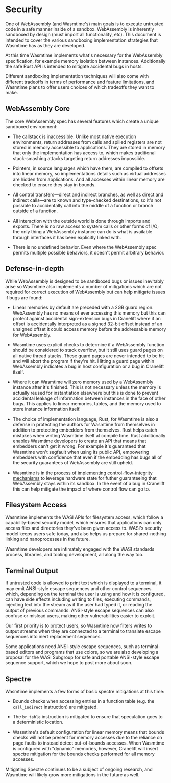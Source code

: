 # Security

One of WebAssembly (and Wasmtime's) main goals is to execute untrusted code in
a safe manner inside of a sandbox. WebAssembly is inherently sandboxed by design
(must import all functionality, etc). This document is intended to cover the
various sandboxing implementation strategies that Wasmtime has as they are
developed.

At this time Wasmtime implements what's necessary for the WebAssembly
specification, for example memory isolation between instances. Additionally the
safe Rust API is intended to mitigate accidental bugs in hosts.

Different sandboxing implementation techniques will also come with different
tradeoffs in terms of performance and feature limitations, and Wasmtime plans to
offer users choices of which tradeoffs they want to make.

## WebAssembly Core

The core WebAssembly spec has several features which create a unique sandboxed
environment:

 - The callstack is inaccessible. Unlike most native execution environments,
   return addresses from calls and spilled registers are not stored in memory
   accessible to applications. They are stored in memory that only the
   implementation has access to, which makes traditional stack-smashing attacks
   targeting return addresses impossible.

 - Pointers, in source languages which have them, are compiled to offsets
   into linear memory, so implementations details such as virtual addresses
   are hidden from applications. And all accesses within linear memory are
   checked to ensure they stay in bounds.

 - All control transfers—direct and indirect branches, as well as direct and
   indirect calls—are to known and type-checked destinations, so it's not
   possible to accidentally call into the middle of a function or branch
   outside of a function.

 - All interaction with the outside world is done through imports and exports.
   There is no raw access to system calls or other forms of I/O; the only
   thing a WebAssembly instance can do is what is available through interfaces
   it has been explicitly linked with.

 - There is no undefined behavior. Even where the WebAssembly spec permits
   multiple possible behaviors, it doesn't permit arbitrary behavior.

## Defense-in-depth

While WebAssembly is designed to be sandboxed bugs or issues inevitably arise so
Wasmtime also implements a number of mitigations which are not required for
correct execution of WebAssembly but can help mitigate issues if bugs are found:

* Linear memories by default are preceded with a 2GB guard region. WebAssembly
  has no means of ever accessing this memory but this can protect against
  accidental sign-extension bugs in Cranelift where if an offset is accidentally
  interpreted as a signed 32-bit offset instead of an unsigned offset it could
  access memory before the addressable memory for WebAssembly.

* Wasmtime uses explicit checks to determine if a WebAssembly function should be
  considered to stack overflow, but it still uses guard pages on all native
  thread stacks. These guard pages are never intended to be hit and will abort
  the program if they're hit. Hitting a guard page within WebAssembly indicates
  a bug in host configuration or a bug in Cranelift itself.

* Where it can Wasmtime will zero memory used by a WebAssembly instance after
  it's finished. This is not necessary unless the memory is actually reused for
  instantiation elsewhere but this is done to prevent accidental leakage of
  information between instances in the face of other bugs. This applies to
  linear memories, tables, and the memory used to store instance information
  itself.

* The choice of implementation language, Rust, for Wasmtime is also a
  defense in protecting the authors for Wasmtime from themselves in addition to
  protecting embedders from themselves. Rust helps catch mistakes when writing
  Wasmtime itself at compile time. Rust additionally enables Wasmtime developers
  to create an API that means that embedders can't get it wrong. For example
  it's guaranteed that Wasmtime won't segfault when using its public API,
  empowering embedders with confidence that even if the embedding has bugs all
  of the security guarantees of WebAssembly are still upheld.

* Wasmtime is in the [process of implementing control-flow-integrity
  mechanisms][cfi-rfc] to leverage hardware state for futher guaranteeing that
  WebAssembly stays within its sandbox. In the event of a bug in Cranelift this
  can help mitigate the impact of where control flow can go to.

[cfi-rfc]: https://github.com/bytecodealliance/rfcs/blob/main/accepted/cfi-improvements-with-pauth-and-bti.md

## Filesystem Access

Wasmtime implements the WASI APIs for filesystem access, which follow a
capability-based security model, which ensures that applications can only
access files and directories they've been given access to. WASI's security
model keeps users safe today, and also helps us prepare for shared-nothing
linking and nanoprocesses in the future.

Wasmtime developers are intimately engaged with the WASI standards process,
libraries, and tooling development, all along the way too.

## Terminal Output

If untrusted code is allowed to print text which is displayed to a terminal, it may
emit ANSI-style escape sequences and other control sequences which, depending on
the terminal the user is using and how it is configured, can have side effects
including writing to files, executing commands, injecting text into the stream
as if the user had typed it, or reading the output of previous commands. ANSI-style
escape sequences can also confuse or mislead users, making other vulnerabilities
easier to exploit.

Our first priority is to protect users, so Wasmtime now filters writes to output
streams when they are connected to a terminal to translate escape sequences into
inert replacement sequences.

Some applications need ANSI-style escape sequences, such as terminal-based
editors and programs that use colors, so we are also developing a proposal for
the WASI Subgroup for safe and portable ANSI-style escape sequence support, which
we hope to post more about soon.

## Spectre

Wasmtime implements a few forms of basic spectre mitigations at this time:

* Bounds checks when accessing entries in a function table (e.g. the
  `call_indirect` instruction) are mitigated.

* The `br_table` instruction is mitigated to ensure that speculation goes to a
  deterministic location.

* Wasmtime's default configuration for linear memory means that bounds checks
  will not be present for memory accesses due to the reliance on page faults to
  instead detect out-of-bounds accesses. When Wasmtime is configured with
  "dynamic" memories, however, Cranelift will insert spectre mitigation for the
  bounds checks performed for all memory accesses.

Mitigating Spectre continues to be a subject of ongoing research, and Wasmtime
will likely grow more mitigations in the future as well.
